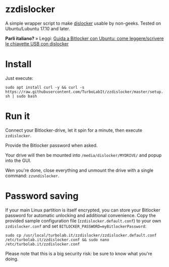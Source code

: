 # zzdislocker

A simple wrapper script to make [dislocker](https://github.com/Aorimn/dislocker) usable by non-geeks. Tested on Ubuntu/Lubuntu 17.10 and later.

**Parli italiano?** » Leggi: [Guida a Bitlocker con Ubuntu: come leggere/scrivere le chiavette USB con dislocker](https://turbolab.it/crittografia-945/guida-bitlocker-ubuntu-come-leggere-scrivere-chiavette-usb-dislocker-1587)


# Install

Just execute:

`sudo apt install curl -y && curl -s https://raw.githubusercontent.com/TurboLabIt/zzdislocker/master/setup.sh | sudo bash`


# Run it

Connect your Bitlocker-drive, let it spin for a minute, then execute `zzdislocker`.

Provide the Bitlocker password when asked.

Your drive will then be mounted into `/media/dislocker/MYDRIVE/` and popup into the GUI.

Wen you're done, close everything and unmount the drive with a single command: `zzundislocker`.

# Password saving

If your main Linux partition is itself encrypted, you can store your Bitlocker password for automatic unlocking and additional convenience. Copy the provided sample configuration file (`zzdislocker.default.conf`) to your own `zzdislocker.conf` and set `BITLOCKER_PASSWORD=myBitlockerPassword`:

`sudo cp /usr/local/turbolab.it/zzdislocker/zzdislocker.default.conf /etc/turbolab.it/zzdislocker.conf && sudo nano /etc/turbolab.it/zzdislocker.conf`

Please note that this is a big security risk: be sure to know what you're doing.
